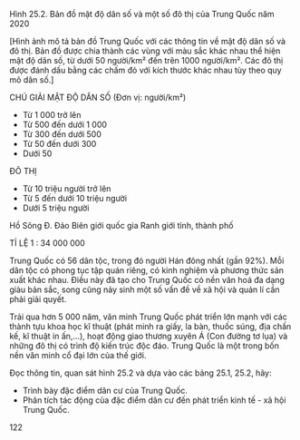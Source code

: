 Hình 25.2. Bản đồ mật độ dân số và một số đô thị của Trung Quốc năm 2020

[Hình ảnh mô tả bản đồ Trung Quốc với các thông tin về mật độ dân số và đô thị. Bản đồ được chia thành các vùng với màu sắc khác nhau thể hiện mật độ dân số, từ dưới 50 người/km² đến trên 1000 người/km². Các đô thị được đánh dấu bằng các chấm đỏ với kích thước khác nhau tùy theo quy mô dân số.]

CHÚ GIẢI
MẬT ĐỘ DÂN SỐ (Đơn vị: người/km²)
- Từ 1 000 trở lên
- Từ 500 đến dưới 1 000
- Từ 300 đến dưới 500
- Từ 50 đến dưới 300
- Dưới 50

ĐÔ THỊ
- Từ 10 triệu người trở lên
- Từ 5 đến dưới 10 triệu người
- Dưới 5 triệu người

Hồ
Sông
Đ. Đảo
Biên giới quốc gia
Ranh giới tỉnh, thành phố

TỈ LỆ 1 : 34 000 000

Trung Quốc có 56 dân tộc, trong đó người Hán đông nhất (gần 92%). Mỗi dân tộc có phong tục tập quán riêng, có kinh nghiệm và phương thức sản xuất khác nhau. Điều này đã tạo cho Trung Quốc có nền văn hoá đa dạng giàu bản sắc, song cũng nảy sinh một số vấn đề về xã hội và quản lí cần phải giải quyết.

Trải qua hơn 5 000 năm, văn minh Trung Quốc phát triển lớn mạnh với các thành tựu khoa học kĩ thuật (phát minh ra giấy, la bàn, thuốc súng, địa chấn kế, kĩ thuật in ấn,...), hoạt động giao thương xuyên Á (Con đường tơ lụa) và những đô thị có trình độ kiến trúc độc đáo. Trung Quốc là một trong bốn nền văn minh cổ đại lớn của thế giới.

Đọc thông tin, quan sát hình 25.2 và dựa vào các bảng 25.1, 25.2, hãy:
- Trình bày đặc điểm dân cư của Trung Quốc.
- Phân tích tác động của đặc điểm dân cư đến phát triển kinh tế - xã hội Trung Quốc.

122